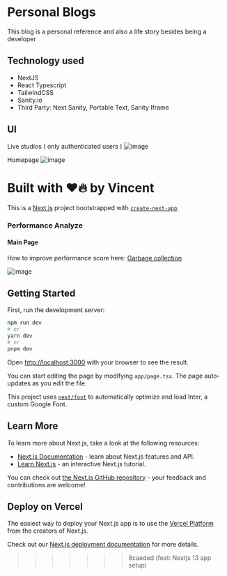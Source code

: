 # Personal Blogs 

This blog is a personal reference and also a life story besides being a developer

## Technology used

- NextJS
- React Typescript
- TailwindCSS
- Sanity.io 
- Third Party: Next Sanity, Portable Text, Sanity Iframe


## UI
Live studios ( only authenticated users )
![image](https://user-images.githubusercontent.com/73167671/220248131-668212ef-ff9a-402c-8b40-b3197919fb68.png)

Homepage
![image](https://user-images.githubusercontent.com/73167671/220248672-963af521-394b-4268-b083-fc9095af0e54.png)

Built with ❤️🔥 by Vincent
=======
This is a [Next.js](https://nextjs.org/) project bootstrapped with [`create-next-app`](https://github.com/vercel/next.js/tree/canary/packages/create-next-app).

### Performance Analyze
#### Main Page
How to improve performance score here: [Garbage collection](https://web.dev/monitor-total-page-memory-usage/) 

![image](https://github.com/vincentarck/personal-story/assets/73167671/0edbcac9-21c7-4eb3-be7c-624344bfb27e)


## Getting Started

First, run the development server:

```bash
npm run dev
# or
yarn dev
# or
pnpm dev
```

Open [http://localhost:3000](http://localhost:3000) with your browser to see the result.

You can start editing the page by modifying `app/page.tsx`. The page auto-updates as you edit the file.

This project uses [`next/font`](https://nextjs.org/docs/basic-features/font-optimization) to automatically optimize and load Inter, a custom Google Font.

## Learn More

To learn more about Next.js, take a look at the following resources:

- [Next.js Documentation](https://nextjs.org/docs) - learn about Next.js features and API.
- [Learn Next.js](https://nextjs.org/learn) - an interactive Next.js tutorial.

You can check out [the Next.js GitHub repository](https://github.com/vercel/next.js/) - your feedback and contributions are welcome!

## Deploy on Vercel

The easiest way to deploy your Next.js app is to use the [Vercel Platform](https://vercel.com/new?utm_medium=default-template&filter=next.js&utm_source=create-next-app&utm_campaign=create-next-app-readme) from the creators of Next.js.

Check out our [Next.js deployment documentation](https://nextjs.org/docs/deployment) for more details.
>>>>>>> 8caeded (feat: Nextjs 13 app setup)
